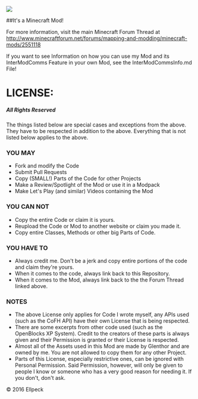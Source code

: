 ![](https://raw.githubusercontent.com/Ellpeck/ActuallyAdditions/master/pics/logoBig.png)

##It's a Minecraft Mod!

For more information, visit the main Minecraft Forum Thread at http://www.minecraftforum.net/forums/mapping-and-modding/minecraft-mods/2551118

If you want to see Information on how you can use my Mod and its InterModComms Feature in your own Mod, see the InterModCommsInfo.md File!


LICENSE:
========

##### All Rights Reserved

The things listed below are special cases and exceptions from the above. They have to be respected in addition to the above.
Everything that is not listed below applies to the above.

### YOU MAY
- Fork and modify the Code
- Submit Pull Requests
- Copy (SMALL!) Parts of the Code for other Projects
- Make a Review/Spotlight of the Mod or use it in a Modpack
- Make Let's Play (and similar) Videos containing the Mod


### YOU CAN NOT
- Copy the entire Code or claim it is yours.
- Reupload the Code or Mod to another website or claim you made it.
- Copy entire Classes, Methods or other big Parts of Code.

### YOU HAVE TO
- Always credit me. Don't be a jerk and copy entire portions of the code and claim they're yours.
- When it comes to the code, always link back to this Repository.
- When it comes to the Mod, always link back to the the Forum Thread linked above.

### NOTES
- The above License only applies for Code I wrote myself, any APIs used (such as the CoFH API) have their own License that is being respected.
- There are some excerpts from other code used (such as the OpenBlocks XP System). Credit to the creators of these parts is always given and their Permission is granted or their License is respected.
- Almost all of the Assets used in this Mod are made by Glenthor and are owned by me. You are not allowed to copy them for any other Project.
- Parts of this License, especially restrictive ones, can be ignored with Personal Permission. Said Permission, however, will only be given to people I know or someone who has a very good reason for needing it. If you don't, don't ask.

© 2016 Ellpeck